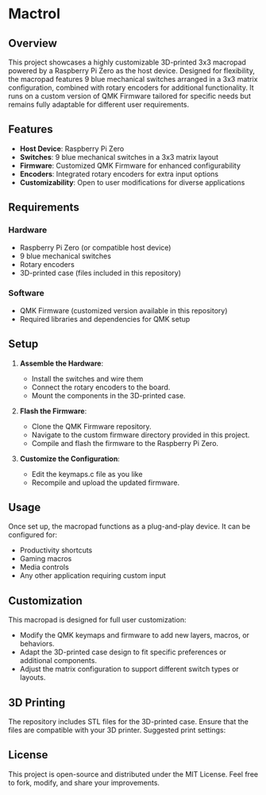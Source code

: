 # Mactrol

## Overview
This project showcases a highly customizable 3D-printed 3x3 macropad powered by a Raspberry Pi Zero as the host device. Designed for flexibility, the macropad features 9 blue mechanical switches arranged in a 3x3 matrix configuration, combined with rotary encoders for additional functionality. It runs on a custom version of QMK Firmware tailored for specific needs but remains fully adaptable for different user requirements.

## Features
- **Host Device**: Raspberry Pi Zero
- **Switches**: 9 blue mechanical switches in a 3x3 matrix layout
- **Firmware**: Customized QMK Firmware for enhanced configurability
- **Encoders**: Integrated rotary encoders for extra input options
- **Customizability**: Open to user modifications for diverse applications

## Requirements
### Hardware
- Raspberry Pi Zero (or compatible host device)
- 9 blue mechanical switches
- Rotary encoders
- 3D-printed case (files included in this repository)

### Software
- QMK Firmware (customized version available in this repository)
- Required libraries and dependencies for QMK setup

## Setup
1. **Assemble the Hardware**:
   - Install the switches and wire them
   - Connect the rotary encoders to the board.
   - Mount the components in the 3D-printed case.

2. **Flash the Firmware**:
   - Clone the QMK Firmware repository.
   - Navigate to the custom firmware directory provided in this project.
   - Compile and flash the firmware to the Raspberry Pi Zero.

4. **Customize the Configuration**:
   - Edit the keymaps.c file as you like
   - Recompile and upload the updated firmware.

## Usage
Once set up, the macropad functions as a plug-and-play device. It can be configured for:
- Productivity shortcuts
- Gaming macros
- Media controls
- Any other application requiring custom input

## Customization
This macropad is designed for full user customization:
- Modify the QMK keymaps and firmware to add new layers, macros, or behaviors.
- Adapt the 3D-printed case design to fit specific preferences or additional components.
- Adjust the matrix configuration to support different switch types or layouts.

## 3D Printing
The repository includes STL files for the 3D-printed case. Ensure that the files are compatible with your 3D printer. Suggested print settings:

## License
This project is open-source and distributed under the MIT License. Feel free to fork, modify, and share your improvements.
